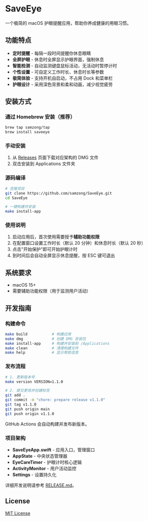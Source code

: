# SaveEye

一个极简的 macOS 护眼提醒应用，帮助你养成健康的用眼习惯。

## 功能特点

- **定时提醒** - 每隔一段时间提醒你休息眼睛
- **全屏护眼** - 休息时全屏显示护眼界面，强制休息
- **智能检测** - 自动监测键盘鼠标活动，无活动时暂停计时
- **个性设置** - 可自定义工作时长、休息时长等参数
- **极简体验** - 支持开机自启动，不占用 Dock 和菜单栏
- **护眼设计** - 采用深色背景和柔和动画，减少视觉疲劳

## 安装方式

### 通过 Homebrew 安装（推荐）

```bash
brew tap samzong/tap
brew install saveeye
```

### 手动安装

1. 从 [Releases](https://github.com/samzong/SaveEye/releases) 页面下载对应架构的 DMG 文件
2. 双击安装到 Applications 文件夹

### 源码编译

```bash
# 克隆项目
git clone https://github.com/samzong/SaveEye.git
cd SaveEye

# 一键构建并安装
make install-app
```

### 使用说明

1. 启动应用后，首次使用需要授予**辅助功能权限**
2. 在配置窗口设置工作时长（默认 20 分钟）和休息时长（默认 20 秒）
3. 点击"开始保护"即可开始护眼计时
4. 到时间后会自动全屏显示休息提醒，按 ESC 键可退出

## 系统要求

- macOS 15+
- 需要辅助功能权限（用于监测用户活动）

## 开发指南

### 构建命令

```bash
make build           # 构建应用
make dmg             # 创建 DMG 安装包
make install-app     # 构建并安装到 /Applications
make clean           # 清理构建文件
make help            # 显示帮助信息
```

### 发布流程

```bash
# 1. 更新版本号
make version VERSION=1.1.0

# 2. 提交更改并创建标签
git add .
git commit -m "chore: prepare release v1.1.0"
git tag v1.1.0
git push origin main
git push origin v1.1.0
```

GitHub Actions 会自动构建并发布新版本。

### 项目架构

- **SaveEyeApp.swift** - 应用入口，管理窗口
- **AppState** - 中央状态管理器
- **EyeCareTimer** - 护眼计时核心逻辑
- **ActivityMonitor** - 用户活动监控
- **Settings** - 设置持久化

详细开发说明请参考 [RELEASE.md](RELEASE.md)。

## License

[MIT License](LICENSE)
